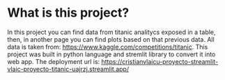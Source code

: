 # What is this project?
In this project you can find data from titanic analitycs exposed in a table, then, in another page you can find plots based on that previous data. 
All data is taken from: https://www.kaggle.com/competitions/titanic.
This project was built in python language and stremlit library to convert it into web app.
The deployment url is: https://cristianvlaicu-proyecto-streamlit-vlaic-proyecto-titanic-uajrzj.streamlit.app/